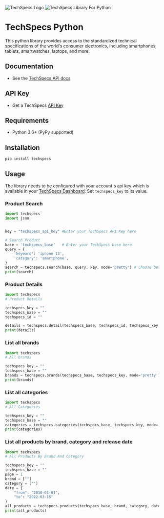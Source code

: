 ![TechSpecs Logo](https://www.techspecs.io/big-logo-light.svg)
![TechSpecs Library For Python](https://i.imgur.com/OLdpBZA.jpg)


# TechSpecs Python

This python library provides access to the standardized technical specifications of the world's consumer electronics, including smartphones, tablets, smartwatches, laptops, and more. 

## Documentation

-   See the [TechSpecs API docs](https://techspecs.readme.io)

## API Key

-   Get a TechSpecs [API Key](https://developer.dashboard.techspecs.io/)


## Requirements

-   Python 3.6+ (PyPy supported)


## Installation

```sh
pip install techspecs
```

## Usage

The library needs to be configured with your account's api key which is
available in your [TechSpecs Dashboard](https://developer.dashboard.techspecs.io/). Set `techspecs_key` to its
value.

### Product Search

```python
import techspecs
import json


key = "techspecs_api_key" #Enter your TechSpecs API Key here

# Search Product
base = 'techspecs_base'   # Enter your TechSpecs base here
query = {
    'keyword': 'iphone 13',
    'category': 'smartphone',
}
search = techspecs.search(base, query, key, mode='pretty') # Choose between "pretty" or "raw" mode for viewing response.
print(search)

```

### Product Details

```python
import techspecs
# Product Details

techspecs_key = ""
techspecs_base = ""
techspecs_id = ""

details = techspecs.detail(techspecs_base, techspecs_id, techspecs_key, mode='pretty') # Choose between "pretty" or "raw" mode for viewing response.
print(details)

```

### List all brands
```python
import techspecs
# All brands

techspecs_key = ""
techspecs_base = ""
brands = techspecs.brands(techspecs_base, techspecs_key, mode='pretty') # Choose between "pretty" or "raw" mode for viewing response.
print(brands)


```
### List all categories
```python
import techspecs
# All Categories

techspecs_key = ""
techspecs_base = ""
categories = techspecs.categories(techspecs_base, techspecs_key, mode='pretty') # Choose between "pretty" or "raw" mode for viewing response.
print(categories)

```
### List all products by brand, category and release date
```python
import techspecs
# All Products By Brand And Category

techspecs_key = ""
techspecs_base = ""
page = 1
brand = [""]
category = [""]
date = {
    "from": "2010-01-01",
    "to": "2022-03-15"
}
all_products = techspecs.products(techspecs_base, brand, category, date, page, techspecs_key, mode='pretty') # Choose between "pretty" or "raw" mode for viewing response.
print(all_products)
```


